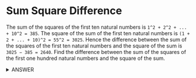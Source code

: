 # Sum Square Difference

The sum of the squares of the first ten natural numbers is `1^2 + 2^2 + ... + 10^2 = 385`. The square of the sum of the first ten natural numbers is `(1 + 2 + ... + 10)^2 = 55^2 = 3025`. Hence the difference between the sum of the squares of the first ten natural numbers and the square of the sum is `3025 − 385 = 2640`. Find the difference between the sum of the squares of the first one hundred natural numbers and the square of the sum.

<details>
	<summary>ANSWER</summary>
	<p>25164150</p>
</details>
